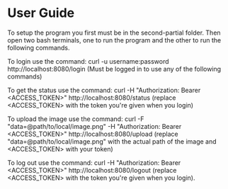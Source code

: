 User Guide
==========
To setup the program you first must be in the second-partial folder. Then open two bash terminals,
one to run the program and the other to run the following commands.

To login use the command:
curl -u username:password http://localhost:8080/login
(Must be logged in to use any of the following commands)

To get the status use the command:
curl -H "Authorization: Bearer <ACCESS_TOKEN>" http://localhost:8080/status
(replace <ACCESS_TOKEN> with the token you're given when you login)

To upload the image use the command:
curl -F "data=@path/to/local/image.png" -H "Authorization: Bearer <ACCESS_TOKEN>" http://localhost:8080/upload
(replace "data=@path/to/local/image.png" with the actual path of the image and <ACCESS_TOKEN> with your token)

To log out use the command:
curl -H "Authorization: Bearer <ACCESS_TOKEN>" http://localhost:8080/logout
(replace <ACCESS_TOKEN> with the token you're given when you login).